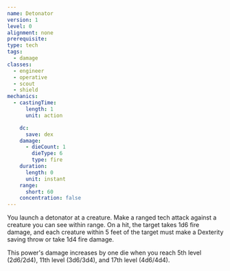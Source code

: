 ```yaml
---
name: Detonator
version: 1
level: 0
alignment: none
prerequisite: 
type: tech
tags:
  - damage
classes:
  - engineer
  - operative
  - scout
  - shield
mechanics:
  - castingTime:
      length: 1
      unit: action

    dc:
      save: dex
    damage:
      - dieCount: 1
        dieType: 6
        type: fire
    duration:
      length: 0
      unit: instant
    range:
      short: 60
    concentration: false
---
```

You launch a detonator at a creature. Make a ranged tech attack against a creature you can see within range. On a hit, the target takes 1d6 fire damage, and each creature within 5 feet of the target must make a Dexterity saving throw or take 1d4 fire damage.

This power's damage increases by one die when you reach 5th level (2d6/2d4), 11th level (3d6/3d4), and 17th level (4d6/4d4).
    